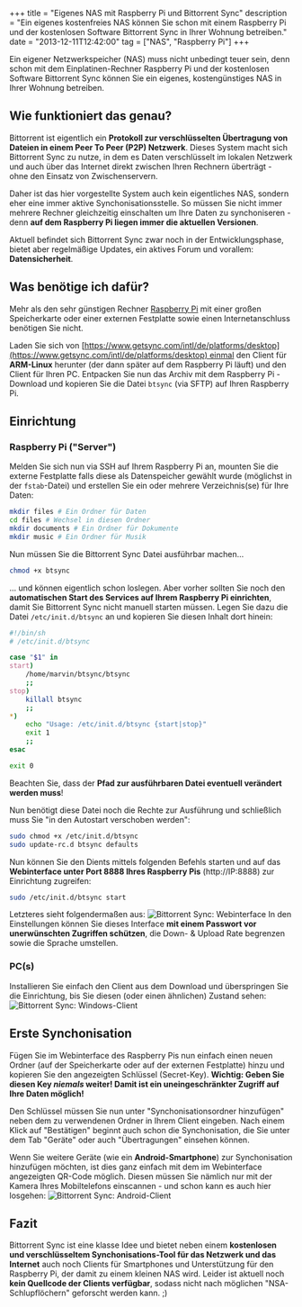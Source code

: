 +++
title       = "Eigenes NAS mit Raspberry Pi und Bittorrent Sync"
description = "Ein eigenes kostenfreies NAS können Sie schon mit einem Raspberry Pi und der kostenlosen Software Bittorrent Sync in Ihrer Wohnung betreiben."
date        = "2013-12-11T12:42:00"
tag         = ["NAS", "Raspberry Pi"]
+++

Ein eigener Netzwerkspeicher (NAS) muss nicht unbedingt teuer sein, denn schon mit dem Einplatinen-Rechner Raspberry Pi und der kostenlosen Software Bittorrent Sync können Sie ein eigenes, kostengünstiges NAS in Ihrer Wohnung betreiben.

<!--more-->

## Wie funktioniert das genau?
Bittorrent ist eigentlich ein **Protokoll zur verschlüsselten Übertragung von Dateien in einem Peer To Peer (P2P) Netzwerk**. Dieses System macht sich Bittorrent Sync zu nutze, in dem es Daten verschlüsselt im lokalen Netzwerk und auch über das Internet direkt zwischen Ihren Rechnern überträgt - ohne den Einsatz von Zwischenservern.

Daher ist das hier vorgestellte System auch kein eigentliches NAS, sondern eher eine immer aktive Synchonisationsstelle. So müssen Sie nicht immer mehrere Rechner gleichzeitig einschalten um Ihre Daten zu synchoniseren - denn **auf dem Raspberry Pi liegen immer die aktuellen Versionen**.

Aktuell befindet sich Bittorrent Sync zwar noch in der Entwicklungsphase, bietet aber regelmäßige Updates, ein aktives Forum und vorallem: **Datensicherheit**.

## Was benötige ich dafür?
Mehr als den sehr günstigen Rechner [Raspberry Pi](/artikel/raspberry-pi-review/) mit einer großen Speicherkarte oder einer externen Festplatte sowie einen Internetanschluss benötigen Sie nicht.

Laden Sie sich von [https://www.getsync.com/intl/de/platforms/desktop](https://www.getsync.com/intl/de/platforms/desktop) einmal den Client für **ARM-Linux** herunter (der dann später auf dem Raspberry Pi läuft) und den Client für Ihren PC.
Entpacken Sie nun das Archiv mit dem Raspberry Pi - Download und kopieren Sie die Datei `btsync` (via SFTP) auf Ihren Raspberry Pi.

## Einrichtung

### Raspberry Pi ("Server")
Melden Sie sich nun via SSH auf Ihrem Raspberry Pi an, mounten Sie die externe Festplatte falls diese als Datenspeicher gewählt wurde (möglichst in der `fstab`-Datei) und erstellen Sie ein oder mehrere Verzeichnis(se) für Ihre Daten:
```bash
mkdir files # Ein Ordner für Daten
cd files # Wechsel in diesen Ordner
mkdir documents # Ein Ordner für Dokumente
mkdir music # Ein Ordner für Musik
```

Nun müssen Sie die Bittorrent Sync Datei ausführbar machen...
```bash
chmod +x btsync
```
... und können eigentlich schon loslegen. Aber vorher sollten Sie noch den **automatischen Start des Services auf Ihrem Raspberry Pi einrichten**, damit Sie Bittorrent Sync nicht manuell starten müssen. Legen Sie dazu die Datei `/etc/init.d/btsync` an und kopieren Sie diesen Inhalt dort hinein:
```bash
#!/bin/sh
# /etc/init.d/btsync

case "$1" in
start)
	/home/marvin/btsync/btsync
	;;
stop)
	killall btsync
	;;
*)
	echo "Usage: /etc/init.d/btsync {start|stop}"
	exit 1
	;;
esac

exit 0
```
Beachten Sie, dass der **Pfad zur ausführbaren Datei eventuell verändert werden muss**!

Nun benötigt diese Datei noch die Rechte zur Ausführung und schließlich muss Sie "in den Autostart verschoben werden":
```bash
sudo chmod +x /etc/init.d/btsync
sudo update-rc.d btsync defaults
```

Nun können Sie den Dients mittels folgenden Befehls starten und auf das **Webinterface unter Port 8888 Ihres Raspberry Pis** (http://IP:8888) zur Einrichtung zugreifen:
```bash
sudo /etc/init.d/btsync start
```

Letzteres sieht folgendermaßen aus:
![Bittorrent Sync: Webinterface](/images/eigenes-nas-mit-raspberry-pi-und-bittorrent-sync/Webinterface.png)
In den Einstellungen können Sie dieses Interface **mit einem Passwort vor unerwünschten Zugriffen schützen**, die Down- & Upload Rate begrenzen sowie die Sprache umstellen.

### PC(s)
Installieren Sie einfach den Client aus dem Download und überspringen Sie die Einrichtung, bis Sie diesen (oder einen ähnlichen) Zustand sehen:
![Bittorrent Sync: Windows-Client](/images/eigenes-nas-mit-raspberry-pi-und-bittorrent-sync/Windows.png)

## Erste Synchonisation
Fügen Sie im Webinterface des Raspberry Pis nun einfach einen neuen Ordner (auf der Speicherkarte oder auf der externen Festplatte) hinzu und kopieren Sie den angezeigten Schlüssel (Secret-Key).
**Wichtig: Geben Sie diesen Key *niemals* weiter! Damit ist ein uneingeschränkter Zugriff auf Ihre Daten möglich!**

Den Schlüssel müssen Sie nun unter "Synchonisationsordner hinzufügen" neben dem zu verwendenen Ordner in Ihrem Client eingeben. Nach einem Klick auf "Bestätigen" beginnt auch schon die Synchonisation, die Sie unter dem Tab "Geräte" oder auch "Übertragungen" einsehen können.

Wenn Sie weitere Geräte (wie ein **Android-Smartphone**) zur Synchonisation hinzufügen möchten, ist dies ganz einfach mit dem im Webinterface angezeigten QR-Code möglich. Diesen müssen Sie nämlich nur mit der Kamera Ihres Mobiltelefons einscannen - und schon kann es auch hier losgehen:
![Bittorrent Sync: Android-Client](/images/eigenes-nas-mit-raspberry-pi-und-bittorrent-sync/Android.png)

## Fazit
Bittorrent Sync ist eine klasse Idee und bietet neben einem **kostenlosen und verschlüsseltem Synchonisations-Tool für das Netzwerk und das Internet** auch noch Clients für Smartphones und Unterstützung für den Raspberry Pi, der damit zu einem kleinen NAS wird.
Leider ist aktuell noch **kein Quellcode der Clients verfügbar**, sodass nicht nach möglichen "NSA-Schlupflöchern" geforscht werden kann. ;)
